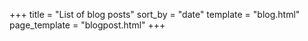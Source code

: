 +++
title = "List of blog posts"
sort_by = "date"
template = "blog.html"
page_template = "blogpost.html"
+++

